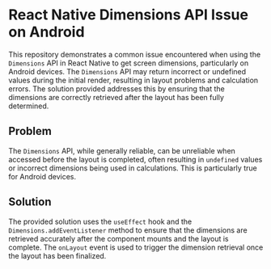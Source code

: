 # React Native Dimensions API Issue on Android

This repository demonstrates a common issue encountered when using the `Dimensions` API in React Native to get screen dimensions, particularly on Android devices.  The `Dimensions` API may return incorrect or undefined values during the initial render, resulting in layout problems and calculation errors. The solution provided addresses this by ensuring that the dimensions are correctly retrieved after the layout has been fully determined.

## Problem

The `Dimensions` API, while generally reliable, can be unreliable when accessed before the layout is completed, often resulting in `undefined` values or incorrect dimensions being used in calculations. This is particularly true for Android devices.  

## Solution

The provided solution uses the `useEffect` hook and the `Dimensions.addEventListener` method to ensure that the dimensions are retrieved accurately after the component mounts and the layout is complete. The `onLayout` event is used to trigger the dimension retrieval once the layout has been finalized. 